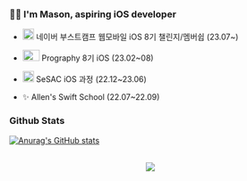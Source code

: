 

### 👨‍💻 I'm Mason, aspiring iOS developer 

- <img src="https://github.com/qwerty3345/qwerty3345/assets/59835351/559f0b71-10a5-4464-ac71-b9e541524170" width="20" height="20"> 네이버 부스트캠프 웹모바일 iOS 8기 챌린지/멤버쉽 (23.07~)

 - <img src="https://user-images.githubusercontent.com/59835351/227885774-2caae73b-5b1b-4e32-b837-649b51795d32.png" width="30" height="20"> Prography 8기 iOS (23.02~08)

  - <img src="https://user-images.githubusercontent.com/59835351/227887489-4c401507-f114-40ab-94b5-ae8d7c6936b7.png" width="20" height="20"> SeSAC iOS 과정 (22.12~23.06)

 - ✨ Allen's Swift School (22.07~22.09)

### Github Stats  
[![Anurag's GitHub stats](https://github-readme-stats.vercel.app/api?username=qwerty3345)](https://github.com/anuraghazra/github-readme-stats)

<br/>  

<div align="center">
<img src="https://komarev.com/ghpvc/?username=qwerty3345&&style=flat-square" align="center" />
</div>  

<br>

